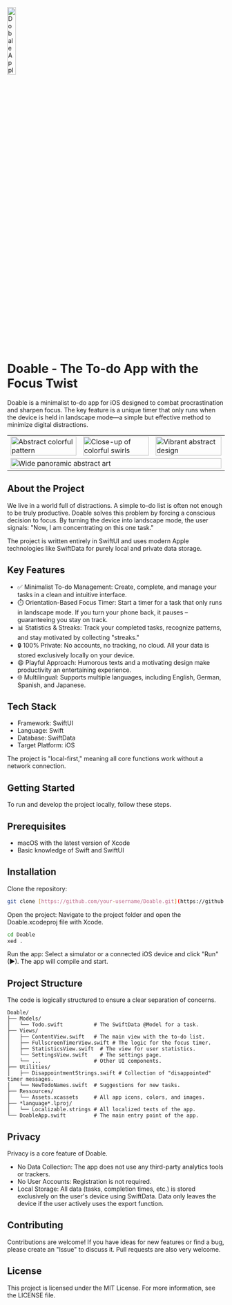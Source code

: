 <img width="20%" height="20%" alt="DobaleAppIcon-iOS-Default-1024x1024@1x" src="https://github.com/user-attachments/assets/52fda66d-0ece-48bc-a9d4-ce47c24a6ae7" />

# Doable - The To-do App with the Focus Twist
Doable is a minimalist to-do app for iOS designed to combat procrastination and sharpen focus. The key feature is a unique timer that only runs when the device is held in landscape mode—a simple but effective method to minimize digital distractions.

<table border="0" cellpadding="4" cellspacing="0">
  <tbody>
    <tr>
      <td width="33.33%"><img src="https://github.com/user-attachments/assets/9d3425bb-555d-461c-83c2-16c6704f58a3" alt="Abstract colorful pattern" width="100%"></td>
      <td width="33.33%"><img src="https://github.com/user-attachments/assets/6c2625b4-c52a-4bc3-85d6-6d16aa12fe0c" alt="Close-up of colorful swirls" width="100%"></td>
      <td width="33.33%"><img src="https://github.com/user-attachments/assets/152c2bff-1cee-4137-8256-aec71a728f43" alt="Vibrant abstract design" width="100%"></td>
    </tr>
    <tr>
      <td colspan="3"><img src="https://github.com/user-attachments/assets/f105e679-8391-432c-b509-9626ce495eac" alt="Wide panoramic abstract art" width="100%"></td>
    </tr>
  </tbody>
</table>

## About the Project
We live in a world full of distractions. A simple to-do list is often not enough to be truly productive. Doable solves this problem by forcing a conscious decision to focus. By turning the device into landscape mode, the user signals: "Now, I am concentrating on this one task."

The project is written entirely in SwiftUI and uses modern Apple technologies like SwiftData for purely local and private data storage.

## Key Features

- ✅ Minimalist To-do Management: Create, complete, and manage your tasks in a clean and intuitive interface.
- ⏱️ Orientation-Based Focus Timer: Start a timer for a task that only runs in landscape mode. If you turn your phone back, it pauses – guaranteeing you stay on track.
- 📊 Statistics & Streaks: Track your completed tasks, recognize patterns, and stay motivated by collecting "streaks."
- 🔒 100% Private: No accounts, no tracking, no cloud. All your data is stored exclusively locally on your device.
- 😄 Playful Approach: Humorous texts and a motivating design make productivity an entertaining experience.
- 🌐 Multilingual: Supports multiple languages, including English, German, Spanish, and Japanese.

## Tech Stack
- Framework: SwiftUI
- Language: Swift
- Database: SwiftData
- Target Platform: iOS

The project is "local-first," meaning all core functions work without a network connection.

## Getting Started
To run and develop the project locally, follow these steps.

## Prerequisites

- macOS with the latest version of Xcode
- Basic knowledge of Swift and SwiftUI

## Installation

Clone the repository:

```bash 
git clone [https://github.com/your-username/Doable.git](https://github.com/your-username/Doable.git)
```

Open the project: Navigate to the project folder and open the Doable.xcodeproj file with Xcode.

```bash
cd Doable
xed .
```

Run the app: Select a simulator or a connected iOS device and click "Run" (▶). The app will compile and start.

## Project Structure
The code is logically structured to ensure a clear separation of concerns.

```
Doable/
├── Models/
│   └── Todo.swift          # The SwiftData @Model for a task.
├── Views/
│   ├── ContentView.swift   # The main view with the to-do list.
│   ├── FullscreenTimerView.swift # The logic for the focus timer.
│   ├── StatisticsView.swift  # The view for user statistics.
│   └── SettingsView.swift    # The settings page.
│   └── ...                 # Other UI components.
├── Utilities/
│   ├── DisappointmentStrings.swift # Collection of "disappointed" timer messages.
│   └── NewTodoNames.swift  # Suggestions for new tasks.
├── Ressources/
│   └── Assets.xcassets     # All app icons, colors, and images.
├── *language*.lproj/
│   └── Localizable.strings # All localized texts of the app.
└── DoableApp.swift         # The main entry point of the app.
```

## Privacy
Privacy is a core feature of Doable.

- No Data Collection: The app does not use any third-party analytics tools or trackers.
- No User Accounts: Registration is not required.
- Local Storage: All data (tasks, completion times, etc.) is stored exclusively on the user's device using SwiftData. Data only leaves the device if the user actively uses the export function.

## Contributing
Contributions are welcome! If you have ideas for new features or find a bug, please create an "Issue" to discuss it. Pull requests are also very welcome.

## License
This project is licensed under the MIT License. For more information, see the LICENSE file.

